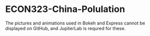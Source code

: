 # ECON323-China-Polulation

The pictures and animations used in Bokeh and Express cannot be displayed on GitHub, and JupiterLab is requred for these.
